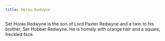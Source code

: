 ```yaml
---
title: Horas Redwyne
---
```


Ser Horas Redwyne is the son of Lord Paxter Redwyne and a twin to his brother, Ser Hobber Redwyne. He is homely with orange hair and a square, freckled face.


